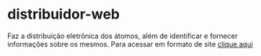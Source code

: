 # distribuidor-web
Faz a distribuição eletrônica dos átomos, além de identificar e fornecer informações sobre os mesmos.
Para acessar em formato de site [clique aqui](https://arthurlobopro.github.io/distribuidor-web/)